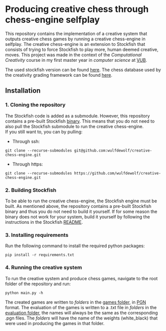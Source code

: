 # Producing creative chess through chess-engine selfplay
This repository contains the implementation of a creative system that outputs creative chess games by running a creative chess-engine in selfplay.
The creative chess-engine is an extension to Stockfish that consists of trying to force Stockfish to play more, human deemed creative, moves.
This project was made in the context of the _Computational Creativity_ course in my first master year in _computer science_ at [VUB](https://www.vub.be).

The used stockfish version can be found [here](https://github.com/official-stockfish/Stockfish).
The chess database used by the creativity grading framework can be found [here](https://www.chessdb.cn/cloudbookc_api_en.html).


## Installation

### 1. Cloning the repository
The Stockfish code is added as a submodule. However, this repository contains a pre-built Stockfish [binary](extended-engine/binary/stockfish). This means that you do not need to also pull the Stockfish submodule to run the creative chess-engine.  
If you still want to, you can by pulling:
* Through ssh:
```console
git clone --recurse-submodules git@github.com:wulfdewolf/creative-chess-engine.git
```
* Through https:
```console
git clone --recurse-submodules https://github.com/wulfdewolf/creative-chess-engine.git
```

### 2. Building Stockfish
To be able to run the creative chess-engine, the Stockfish engine must be built. 
As mentioned above, the repository contains a pre-built Stockfish binary and thus you do not need to build it yourself.
If for some reason the binary does not work for your system, build it yourself by following the instructions in the Stockfish [README](https://github.com/official-stockfish/Stockfish/blob/master/README.md).

### 3. Installing requirements
Run the following command to install the required python packages:
```console
pip install -r requirements.txt
```

### 4. Running the creative system
To run the creative system and produce chess games, navigate to the root folder of the repository and run:
```console
python main.py -h
```
The created games are written to *folders* in the [games folder](games/), in [PGN](http://www.saremba.de/chessgml/standards/pgn/pgn-complete.htm) format. The evaluation of the games is written to a .txt file in *folders* in the [evaluation folder](evaluation/), the names will always be the same as the corresponding .pgn files. The *folders* will have the name of the weights (white_black) that were used in producing the games in that folder. 